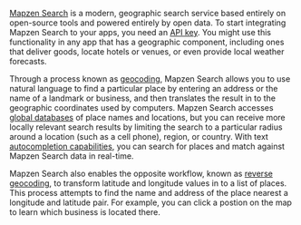 [Mapzen Search](https://mapzen.com/projects/search) is a modern, geographic search service based entirely on open-source tools and powered entirely by open data. To start integrating Mapzen Search to your apps, you need an [API key](api-keys-rate-limits.md). You might use this functionality in any app that has a geographic component, including ones that deliver goods, locate hotels or venues, or even provide local weather forecasts.

Through a process known as [geocoding](search.md), Mapzen Search allows you to use natural language to find a particular place by entering an address or the name of a landmark or business, and then translates the result in to the geographic coordinates used by computers. Mapzen Search accesses [global databases](data-sources.md) of place names and locations, but you can receive more locally relevant search results by limiting the search to a particular radius around a location (such as a cell phone), region, or country. With text [autocompletion capabilities](autocomplete.md), you can search for places and match against Mapzen Search data in real-time.

Mapzen Search also enables the opposite workflow, known as [reverse geocoding](reverse.md), to transform latitude and longitude values in to a list of places. This process attempts to find the name and address of the place nearest a longitude and latitude pair. For example, you can click a postion on the map to learn which business is located there.
